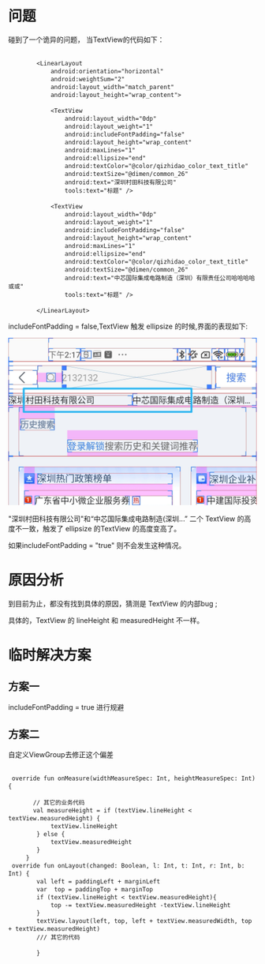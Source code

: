 # 问题

碰到了一个诡异的问题， 当TextView的代码如下：

```hmtl

        <LinearLayout
            android:orientation="horizontal"
            android:weightSum="2"
            android:layout_width="match_parent"
            android:layout_height="wrap_content">

            <TextView
                android:layout_width="0dp"
                android:layout_weight="1"
                android:includeFontPadding="false"
                android:layout_height="wrap_content"
                android:maxLines="1"
                android:ellipsize="end"
                android:textColor="@color/qizhidao_color_text_title"
                android:textSize="@dimen/common_26"
                android:text="深圳村田科技有限公司"
                tools:text="标题" />

            <TextView
                android:layout_width="0dp"
                android:layout_weight="1"
                android:includeFontPadding="false"
                android:layout_height="wrap_content"
                android:maxLines="1"
                android:ellipsize="end"
                android:textColor="@color/qizhidao_color_text_title"
                android:textSize="@dimen/common_26"
                android:text="中芯国际集成电路制造（深圳）有限责任公司哈哈哈哈或或"
                tools:text="标题" />

        </LinearLayout>
```

includeFontPadding = false,TextView 触发 ellipsize 的时候,界面的表现如下:

![image](./img/IMG_20220601_143518.jpg)


"深圳村田科技有限公司"和“中芯国际集成电路制造(深圳...”  二个 TextView 的高度不一致，触发了 ellipsize 的TextView 的高度变高了。


如果includeFontPadding = "true" 则不会发生这种情况。


# 原因分析

到目前为止，都没有找到具体的原因，猜测是 TextView 的内部bug ;


具体的，TextView 的 lineHeight 和 measuredHeight 不一样。

# 临时解决方案

## 方案一

includeFontPadding = true  进行规避


## 方案二  


自定义ViewGroup去修正这个偏差


``` koltin

 override fun onMeasure(widthMeasureSpec: Int, heightMeasureSpec: Int) {

       // 其它的业务代码
       val measureHeight = if (textView.lineHeight < textView.measuredHeight) {
            textView.lineHeight
        } else {
            textView.measuredHeight
        }
     }
 override fun onLayout(changed: Boolean, l: Int, t: Int, r: Int, b: Int) {
        val left = paddingLeft + marginLeft
        var  top = paddingTop + marginTop
        if (textView.lineHeight < textView.measuredHeight){
            top -= textView.measuredHeight -textView.lineHeight
        }
        textView.layout(left, top, left + textView.measuredWidth, top + textView.measuredHeight)
        /// 其它的代码
        
        }
```